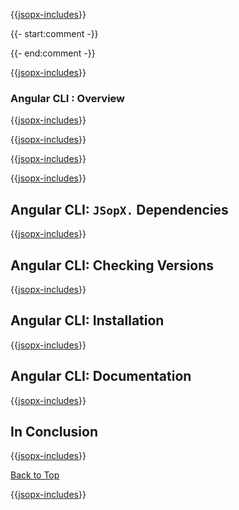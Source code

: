 ﻿{{[jsopx-includes](./DocsX/AllGlobal/Master/Includes/Content/Template/Technologies/AngularCli/Header.md)}}


{{- start:comment -}}
<!-- START JSOPX NOVA DOCX HEADER
group: 'Technologies'
subGroup: 'Angular CLI'
IsProductionReady: true
IsDraft: false
toc: true
END JSOPX NOVA DOCX HEADER -->
{{- end:comment -}}

{{[jsopx-includes](./DocsX/AllGlobal/Master/Includes/Content/Common/Draft-Notice.md)}}

### Angular CLI : Overview

{{[jsopx-includes](./DocsX/AllGlobal/Master/Includes/Content/Template/Technologies/AngularCli/Overview.md)}}

{{[jsopx-includes](./DocsX/AllGlobal/Master/Includes/Content/Common/Current-Phase.md)}}

{{[jsopx-includes](./DocsX/AllGlobal/Master/Includes/Content/Template/Technologies/AngularCli/BodyContent.md)}}

{{[jsopx-includes](./DocsX/AllGlobal/Master/Includes/Content/Common/Alerts-Current.md)}}


## Angular CLI: `JSopX.` Dependencies

{{[jsopx-includes](./DocsX/AllGlobal/Master/Includes/Content/Template/Technologies/AngularCli/JsopxDependencies.md)}}


## Angular CLI: Checking Versions

{{[jsopx-includes](./DocsX/AllGlobal/Master/Includes/Content/Template/Technologies/AngularCli/CheckingVersions.md)}}


## Angular CLI: Installation

{{[jsopx-includes](./DocsX/AllGlobal/Master/Includes/Content/Template/Technologies/AngularCli/Installation.md)}}

## Angular CLI: Documentation

{{[jsopx-includes](./DocsX/AllGlobal/Master/Includes/Content/Template/Technologies/AngularCli/Documentation.md)}}

## In Conclusion

{{[jsopx-includes](./DocsX/AllGlobal/Master/Includes/Content/Template/Technologies/AngularCli/InConclusion.md)}}

[Back to Top](#table-of-contents)

{{[jsopx-includes](./DocsX/AllGlobal/Master/Includes/Layout/Footer.md)}}